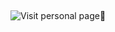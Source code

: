 ## 

<!--
**poltavski/poltavski** is a ✨ _special_ ✨ repository because its `README.md` (this file) appears on your GitHub profile.

Here are some ideas to get you started:

- 🔭 I’m currently working on ...
- 🌱 I’m currently learning ...
- 👯 I’m looking to collaborate on ...
- 🤔 I’m looking for help with ...
- 💬 Ask me about ...
- 📫 How to reach me: ...
- 😄 Pronouns: ...
- ⚡ Fun fact: ...
-->
<!-- ![Poltavskiy GitHub stats](https://github-readme-stats.vercel.app/api?username=poltavski&count_private=true&show_icons=true&hide=stars,prs) -->
![Visit personal page🔭](poltavski.github.io)
